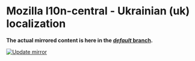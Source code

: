 # Mozilla l10n-central - Ukrainian (uk) localization

**The actual mirrored content is here in the [_default_ branch](https://github.com/censorship-no/l10n-mozilla-central-uk/tree/default).**

[![Update mirror](https://github.com/censorship-no/l10n-mozilla-central-uk/actions/workflows/update-mirror.yml/badge.svg?branch=automation)](https://github.com/censorship-no/l10n-mozilla-central-uk/actions/workflows/update-mirror.yml)
